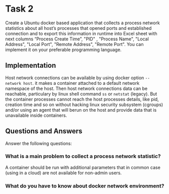 # Task 2


Create a Ubuntu docker based application that collects a process network statistics about all host’s
processes that opened ports and established connection and to export this information in runtime into
Excel sheet with next columns “Process Create Time”, &quot;PID&quot; , &quot;Process Name&quot;, &quot;Local Address&quot;, &quot;Local
Port&quot;, &quot;Remote Address&quot;, &quot;Remote Port&quot;. You can implement it on your preferable programming
language.

## Implementation

Host network connections can be available by using docker option `--network host`. it makes a container attached
to a default network namespace of the host. Then host network connections data can be reachable, particulary by
linux shell command `ss` or `netstat` (legacy).
But the container processes cannot reach the host processes details, like pid, creation time and so on without
hacking linux security subsystem (cgroups) and/or using an agent that will berun on the host and provide data
that is unavailable inside containers.

## Questions and Answers

Answer the following questions:

### What is a main problem to collect a process network statistic?

A container should be run with additional parameters that in common case (using in a cloud) are not available
for non-admin users.

### What do you have to know about docker network environment?
